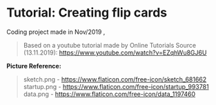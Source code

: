 # Tutorial: Creating flip cards

Coding project made in Nov/2019 , 

> Based on a youtube tutorial made by Online Tutorials
> Source (13.11.2019): https://www.youtube.com/watch?v=EZqhWu8GJ6U

**Picture Reference:**
> sketch.png - https://www.flaticon.com/free-icon/sketch_681662
> startup.png - https://www.flaticon.com/free-icon/startup_993781
> data.png - https://www.flaticon.com/free-icon/data_1197460